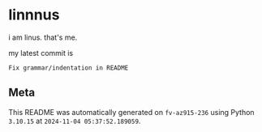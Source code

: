 # linnnus

i am linus. that's me.

my latest commit is

```
Fix grammar/indentation in README
```

## Meta

This README was automatically generated on `fv-az915-236` using Python
`3.10.15` at `2024-11-04 05:37:52.189059`.
